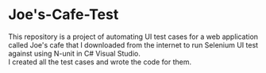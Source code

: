 # Joe's-Cafe-Test
This repository is a project of automating UI test cases for a web application called Joe's cafe that I downloaded from the internet to run Selenium UI test against using N-unit in C# Visual Studio.  
I created all the test cases and wrote the code for them. 
